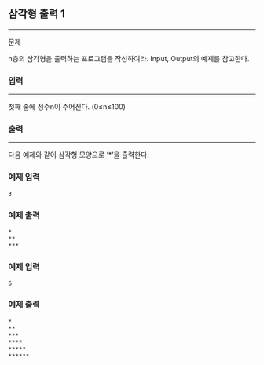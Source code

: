 ## 삼각형 출력 1
***
문제

n층의 삼각형을 출력하는 프로그램을 작성하여라. Input, Output의 예제를 참고한다.

 
### 입력
***
첫째 줄에 정수n이 주어진다. (0≤n≤100)




 
### 출력
***
다음 예제와 같이 삼각형 모양으로 ‘*’을 출력한다.

 
### 예제 입력
```
3
```
### 예제 출력
```
*
**
***
```
 
### 예제 입력
```
6
```
### 예제 출력
```
*
**
***
****
*****
******
```
